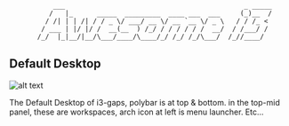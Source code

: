                ___                                             _ _____
              /   |_      _____  _________  ____ ___  ___     (_)__  /
             / /| | | /| / / _ \/ ___/ __ \/ __ `__ \/ _ \   / / /_ < 
            / ___ | |/ |/ /  __(__  ) /_/ / / / / / /  __/  / /___/ / 
           /_/  |_|__/|__/\___/____/\____/_/ /_/ /_/\___/  /_//____/  
                                                                      


## Default Desktop

![alt text](https://raw.githubusercontent.com/adi1090x/my_dotfiles/master/previews/i3_wm/desktop.png) <br />

The Default Desktop of i3-gaps, polybar is at top & bottom. in the top-mid panel, these are workspaces, arch icon at left is menu launcher. Etc... <br />

